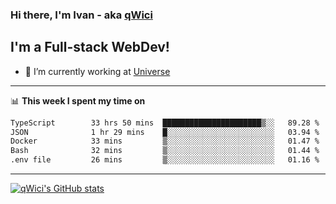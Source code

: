 ### Hi there, I'm Ivan - aka [qWici][website]

## I'm a Full-stack WebDev!
- 🔭 I’m currently working at [Universe][universe]

---

📊 **This week I spent my time on**
<!--START_SECTION:waka-->

```txt
TypeScript        33 hrs 50 mins  ██████████████████████▒░░   89.28 %
JSON              1 hr 29 mins    █░░░░░░░░░░░░░░░░░░░░░░░░   03.94 %
Docker            33 mins         ▒░░░░░░░░░░░░░░░░░░░░░░░░   01.47 %
Bash              32 mins         ▒░░░░░░░░░░░░░░░░░░░░░░░░   01.44 %
.env file         26 mins         ▒░░░░░░░░░░░░░░░░░░░░░░░░   01.16 %
```

<!--END_SECTION:waka-->

---

[![qWici's GitHub stats](https://github-readme-stats.vercel.app/api?username=qWici)](https://github.com/qWici/github-readme-stats)

[website]: https://devkucher.com
[twitter]: https://twitter.com/KucherDev
[linkedin]: https://www.linkedin.com/in/ivankucher
[universe]: https://universeapps.limited
